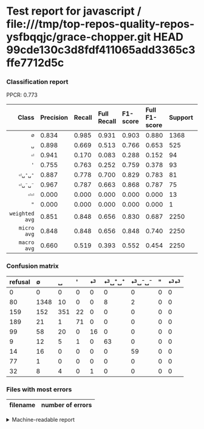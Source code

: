# Test report for javascript / file:///tmp/top-repos-quality-repos-ysfbqqjc/grace-chopper.git HEAD 99cde130c3d8fdf411065add3365c3ffe7712d5c

### Classification report

PPCR: 0.773

| Class | Precision | Recall | Full Recall | F1-score | Full F1-score | Support | Full Support | PPCR |
|------:|:----------|:-------|:------------|:---------|:---------|:--------|:-------------|:-----|
| `∅` | 0.834| 0.985| 0.931| 0.903| 0.880| 1368| 1448| 0.945 |
| `␣` | 0.898| 0.669| 0.513| 0.766| 0.653| 525| 684| 0.768 |
| `⏎` | 0.941| 0.170| 0.083| 0.288| 0.152| 94| 193| 0.487 |
| `'` | 0.755| 0.763| 0.252| 0.759| 0.378| 93| 282| 0.330 |
| `⏎␣⁺␣⁺` | 0.887| 0.778| 0.700| 0.829| 0.783| 81| 90| 0.900 |
| `⏎␣⁻␣⁻` | 0.967| 0.787| 0.663| 0.868| 0.787| 75| 89| 0.843 |
| `⏎⏎` | 0.000| 0.000| 0.000| 0.000| 0.000| 13| 45| 0.289 |
| `"` | 0.000| 0.000| 0.000| 0.000| 0.000| 1| 78| 0.013 |
| `weighted avg` | 0.851| 0.848| 0.656| 0.830| 0.687| 2250| 2909| 0.773 |
| `micro avg` | 0.848| 0.848| 0.656| 0.848| 0.740| 2250| 2909| 0.773 |
| `macro avg` | 0.660| 0.519| 0.393| 0.552| 0.454| 2250| 2909| 0.773 |

### Confusion matrix

|refusal|  ∅| ␣| '| ⏎| ⏎␣⁺␣⁺| ⏎␣⁻␣⁻| "| ⏎⏎| 
|:---|:---|:---|:---|:---|:---|:---|:---|:---|
|0 |0 |0 |0 |0 |0 |0 |0 |0 |
|80 |1348 |10 |0 |0 |8 |2 |0 |0 |
|159 |152 |351 |22 |0 |0 |0 |0 |0 |
|189 |21 |1 |71 |0 |0 |0 |0 |0 |
|99 |58 |20 |0 |16 |0 |0 |0 |0 |
|9 |12 |5 |1 |0 |63 |0 |0 |0 |
|14 |16 |0 |0 |0 |0 |59 |0 |0 |
|77 |1 |0 |0 |0 |0 |0 |0 |0 |
|32 |8 |4 |0 |1 |0 |0 |0 |0 |

### Files with most errors

| filename | number of errors|
|:----:|:-----|

<details>
    <summary>Machine-readable report</summary>
```json
{
  "cl_report": {"\"": {"f1-score": 0.0, "precision": 0.0, "recall": 0.0, "support": 1}, "\u0027": {"f1-score": 0.7593582887700534, "precision": 0.7553191489361702, "recall": 0.7634408602150538, "support": 93}, "macro avg": {"f1-score": 0.5517627256057677, "precision": 0.6603611629375913, "recall": 0.5190062020184297, "support": 2250}, "micro avg": {"f1-score": 0.848, "precision": 0.848, "recall": 0.848, "support": 2250}, "weighted avg": {"f1-score": 0.830334522755052, "precision": 0.851355451156944, "recall": 0.848, "support": 2250}, "\u2205": {"f1-score": 0.9034852546916889, "precision": 0.8341584158415841, "recall": 0.9853801169590644, "support": 1368}, "\u23ce": {"f1-score": 0.2882882882882883, "precision": 0.9411764705882353, "recall": 0.1702127659574468, "support": 94}, "\u23ce\u23ce": {"f1-score": 0.0, "precision": 0.0, "recall": 0.0, "support": 13}, "\u23ce\u2423\u207a\u2423\u207a": {"f1-score": 0.8289473684210527, "precision": 0.8873239436619719, "recall": 0.7777777777777778, "support": 81}, "\u23ce\u2423\u207b\u2423\u207b": {"f1-score": 0.8676470588235293, "precision": 0.9672131147540983, "recall": 0.7866666666666666, "support": 75}, "\u2423": {"f1-score": 0.7663755458515283, "precision": 0.8976982097186701, "recall": 0.6685714285714286, "support": 525}},
  "cl_report_full": {"\"": {"f1-score": 0.0, "precision": 0.0, "recall": 0.0, "support": 78}, "\u0027": {"f1-score": 0.3776595744680851, "precision": 0.7553191489361702, "recall": 0.25177304964539005, "support": 282}, "macro avg": {"f1-score": 0.4540293382924417, "precision": 0.6603611629375913, "recall": 0.39271163420254007, "support": 2909}, "micro avg": {"f1-score": 0.7396782322155457, "precision": 0.848, "recall": 0.6558954967342729, "support": 2909}, "weighted avg": {"f1-score": 0.6865295014005671, "precision": 0.8190014240468908, "recall": 0.6558954967342729, "support": 2909}, "\u2205": {"f1-score": 0.8798955613577022, "precision": 0.8341584158415841, "recall": 0.930939226519337, "support": 1448}, "\u23ce": {"f1-score": 0.1523809523809524, "precision": 0.9411764705882353, "recall": 0.08290155440414508, "support": 193}, "\u23ce\u23ce": {"f1-score": 0.0, "precision": 0.0, "recall": 0.0, "support": 45}, "\u23ce\u2423\u207a\u2423\u207a": {"f1-score": 0.782608695652174, "precision": 0.8873239436619719, "recall": 0.7, "support": 90}, "\u23ce\u2423\u207b\u2423\u207b": {"f1-score": 0.7866666666666665, "precision": 0.9672131147540983, "recall": 0.6629213483146067, "support": 89}, "\u2423": {"f1-score": 0.6530232558139536, "precision": 0.8976982097186701, "recall": 0.5131578947368421, "support": 684}},
  "ppcr": 0.7734616706772086
}
```
</details>

